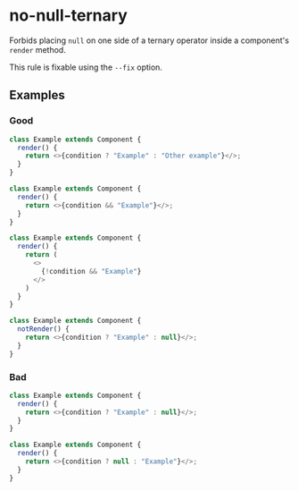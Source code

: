 # no-null-ternary

Forbids placing `null` on one side of a ternary operator inside a component's `render` method.

This rule is fixable using the `--fix` option.

## Examples

### Good

```js
class Example extends Component {
  render() {
    return <>{condition ? "Example" : "Other example"}</>;
  }
}
```

```js
class Example extends Component {
  render() {
    return <>{condition && "Example"}</>;
  }
}
```

```js
class Example extends Component {
  render() {
    return (
      <>
        {!condition && "Example"}
      </>
    )
  }
}
```

```js
class Example extends Component {
  notRender() {
    return <>{condition ? "Example" : null}</>;
  }
}
```

### Bad

```js
class Example extends Component {
  render() {
    return <>{condition ? "Example" : null}</>;
  }
}
```

```js
class Example extends Component {
  render() {
    return <>{condition ? null : "Example"}</>;
  }
}
```

